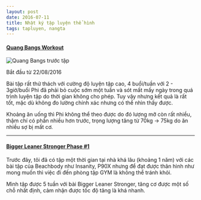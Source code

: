 ```yaml
---
layout: post
date: 2016-07-11
title: Nhật ký tập luyện thể hình
tags: tapluyen, nangta
---
```







#### [Quang Bangs Workout](http://blog.duongphi.com/quang-bangs-workout-phase-2)

![Quang Bangs trước tập](https://cloud.githubusercontent.com/assets/19565657/17852071/75abaeb4-688f-11e6-8268-46438bcb8038.jpg)

Bắt đầu từ 22/08/2016

Bài tập rất thử thách với cường độ luyện tập cao, 4 buổi/tuần với 2 - 3giờ/buổi Phi đã phải bỏ cuộc sớm một tuần và sót mất mấy ngày trong quá trình luyện tập do thời gian không cho phép. Tuy vậy nhưng kết quả là rất tốt, mặc dù không đo lường chính xác nhưng có thể nhìn thấy được. 

Khoảng ăn uống thì Phi không thể theo được do đó lượng mỡ còn rất nhiều, thậm chí có phần nhiều hơn trước, trọng lượng tăng từ 70kg -> 75kg do ăn nhiều sợ bị mất cơ.

---

#### [Bigger Leaner Stronger Phase #1](http://blog.duongphi.com/bigger-leaner-stronger-phase-1)

Trước đây, tôi đã có tập một thời gian tại nhà khá lâu (khoảng 1 năm) với các bài tập của Beachbody như Insanity, P90X nhưng để đạt được thân hình như mong muốn thì việc đi đến phòng tập GYM là không thể tránh khỏi.

Mình tập được 5 tuần với bài Bigger Leaner Stronger, tăng cơ được một số chỗ nhất định, cảm nhận được tốc độ tăng là khá nhanh.
